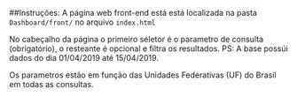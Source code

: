 ##Instruções:
  A página web front-end está está localizada na pasta `Dashboard/front/` no arquivo `index.html`

  No cabeçalho da página o primeiro seletor é o parametro de consulta (obrigatório), o resteante é opcional e filtra os resultados.
PS: A base possúi dados do dia 01/04/2019 até 15/04/2019.

  Os parametros estão em função das Unidades Federativas (UF) do Brasil em todas as consultas.
